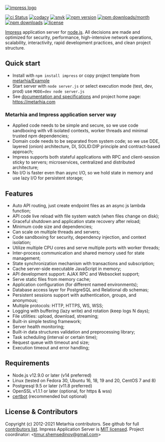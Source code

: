 [![impress logo](http://habrastorage.org/files/d67/1b3/be5/d671b3be591d47a9bd10fe857e9d5319.png)](https://github.com/metarhia/impress)

[![ci Status](https://github.com/metarhia/impress/workflows/Testing%20CI/badge.svg)](https://github.com/metarhia/impress/actions?query=workflow%3A%22Testing+CI%22+branch%3Amaster)
[![codacy](https://api.codacy.com/project/badge/Grade/6fb7b607a9cb445984aebbc08fdeb13c)](https://www.codacy.com/app/metarhia/impress)
[![snyk](https://snyk.io/test/github/metarhia/impress/badge.svg)](https://snyk.io/test/github/metarhia/impress)
[![npm version](https://img.shields.io/npm/v/impress.svg?style=flat)](https://www.npmjs.com/package/impress)
[![npm downloads/month](https://img.shields.io/npm/dm/impress.svg)](https://www.npmjs.com/package/impress)
[![npm downloads](https://img.shields.io/npm/dt/impress.svg)](https://www.npmjs.com/package/impress)
[![license](https://img.shields.io/badge/license-MIT-blue.svg)](https://github.com/metarhia/impress/blob/master/LICENSE)

[Impress](https://github.com/metarhia/impress) application server for
[node.js](http://nodejs.org). All decisions are made and optimized for security,
performance, high-intensive network operations, scalability, interactivity, rapid
development practices, and clean project structure.

## Quick start

- Install with `npm install impress` or copy project template from
  [metarhia/Example](https://github.com/metarhia/Example)
- Start server with `node server.js` or select execution mode (test, dev, prod)
  use `MODE=dev node server.js`
- See [documentation and specifications](https://github.com/metarhia/Contracts)
  and project home page: https://metarhia.com

### Metarhia and Impress application server way

- Applied code needs to be simple and secure, so we use code sandboxing with v8
  isolated contexts, worker threads and minimal trusted npm dependencies;
- Domain code needs to be separated from system code; so we use DDE, layered
  (onion) architecture, DI, SOLID:DIP principle and contract-based approach;
- Impress supports both stateful applications with RPC and client-session
  sticky to servers; microservices, centralized and distributed architecture;
- No I/O is faster even than async I/O, so we hold state in memory and use
  lazy I/O for persistent storage;

## Features

- Auto API routing, just create endpoint files as an async js lambda function;
- API code live reload with file system watch (when files change on disk);
- Graceful shutdown and application state recovery after reload;
- Minimum code size and dependencies;
- Can scale on multiple threads and servers;
- Code sandboxing for security, dependency injection, and context isolation;
- Utilize multiple CPU cores and serve multiple ports with worker threads;
- Inter-process communication and shared memory used for state management;
- State synchronization mechanism with transactions and subscription;
- Cache server-side executable JavaScript in memory;
- API development support: AJAX RPC and Websocket support;
- Serve static files from memory cache;
- Application configuration (for different named environments);
- Database access layer for PostgreSQL and Relational db schemas;
- Persistent sessions support with authentication, groups, and anonymous;
- Multiple protocols: HTTP, HTTPS, WS, WSS;
- Logging with buffering (lazy write) and rotation (keep logs N days);
- File utilities: upload, download, streaming;
- Built-in simple testing framework;
- Server health monitoring;
- Built-in data structures validation and preprocessing library;
- Task scheduling (interval or certain time);
- Request queue with timeout and size;
- Execution timeout and error handling;

## Requirements

- Node.js v12.9.0 or later (v14 preferred)
- Linux (tested on Fedora 30, Ubuntu 16, 18, 19 and 20, CentOS 7 and 8)
- Postgresql 9.5 or later (v11.8 preferred)
- OpenSSL v1.1.1 or later (optional, for https & wss)
- [certbot](https://github.com/certbot/certbot) (recommended but optional)

## License & Contributors

Copyright (c) 2012-2021 Metarhia contributors.
See github for full [contributors list](https://github.com/metarhia/impress/graphs/contributors).
Impress Application Server is [MIT licensed](./LICENSE).
Project coordinator: &lt;timur.shemsedinov@gmail.com&gt;
